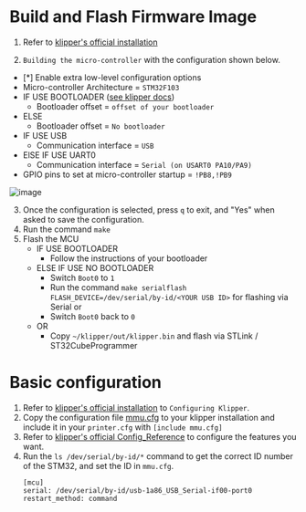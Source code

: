 # Build and Flash Firmware Image

1. Refer to [klipper's official installation](https://www.klipper3d.org/Installation.html)

2. `Building the micro-controller` with the configuration shown below.
  * [*] Enable extra low-level configuration options
  * Micro-controller Architecture = `STM32F103`
  * IF USE BOOTLOADER ([see klipper docs](https://www.klipper3d.org/Bootloaders.html#stm32f103-micro-controllers-blue-pill-devices))
    * Bootloader offset = `offset of your bootloader`
  * ELSE
    * Bootloader offset = `No bootloader`
  * IF USE USB
     * Communication interface = `USB`
  * ElSE IF USE UART0
     * Communication interface = `Serial (on USART0 PA10/PA9)`
  * GPIO pins to set at micro-controller startup = `!PB8,!PB9`

![image](https://github.com/user-attachments/assets/4c990fba-ea35-4c7b-878f-a1544d48abab)

3. Once the configuration is selected, press `q` to exit,  and "Yes" when  asked to save the configuration.
4. Run the command `make`
5. Flash the MCU
   * IF USE BOOTLOADER
     * Follow the instructions of your bootloader
   * ELSE IF USE NO BOOTLOADER
     * Switch `Boot0` to `1`
     * Run the command `make serialflash FLASH_DEVICE=/dev/serial/by-id/<YOUR USB ID>` for flashing via Serial or
     * Switch `Boot0` back to `0`
   * OR
     * Copy `~/klipper/out/klipper.bin` and flash via STLink / ST32CubeProgrammer

# Basic configuration
1. Refer to [klipper's official installation](https://www.klipper3d.org/Installation.html) to `Configuring Klipper`.
2. Copy the configuration file [mmu.cfg](./mmu.cfg) to your klipper installation and include it in your `printer.cfg` with `[include mmu.cfg]`
3. Refer to [klipper's official Config_Reference](https://www.klipper3d.org/Config_Reference.html) to configure the features you want.
4. Run the `ls /dev/serial/by-id/*` command to get the correct ID number of the STM32, and set the ID in `mmu.cfg`. 
    ```
    [mcu]
    serial: /dev/serial/by-id/usb-1a86_USB_Serial-if00-port0
    restart_method: command
    ```
